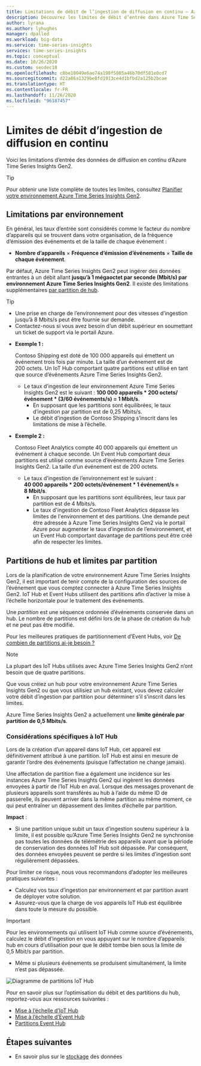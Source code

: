 ```yaml
---
title: Limitations de débit de l’ingestion de diffusion en continu – Azure Time Series Insights Gen2 | Microsoft Docs
description: Découvrez les limites de débit d’entrée dans Azure Time Series Insights Gen2.
author: lyrana
ms.author: lyhughes
manager: dpalled
ms.workload: big-data
ms.service: time-series-insights
services: time-series-insights
ms.topic: conceptual
ms.date: 10/26/2020
ms.custom: seodec18
ms.openlocfilehash: c8be18049e6ae74a198f5885a46b70df581e0cd7
ms.sourcegitcommit: d22a86a1329be8fd1913ce4d1bfbd2a125b2bcae
ms.translationtype: HT
ms.contentlocale: fr-FR
ms.lasthandoff: 11/26/2020
ms.locfileid: "96187457"
---
```

# <a name="streaming-ingestion-throughput-limits"></a>Limites de débit d’ingestion de diffusion en continu

Voici les limitations d’entrée des données de diffusion en continu d’Azure Time Series Insights Gen2.

> [!TIP]
> Pour obtenir une liste complète de toutes les limites, consultez [Planifier votre environnement Azure Time Series Insights Gen2](./how-to-plan-your-environment.md#review-azure-time-series-insights-gen2-limits).

## <a name="per-environment-limitations"></a>Limitations par environnement

En général, les taux d’entrée sont considérés comme le facteur du nombre d’appareils qui se trouvent dans votre organisation, de la fréquence d’émission des événements et de la taille de chaque événement :

* **Nombre d’appareils** × **Fréquence d’émission d’événements** × **Taille de chaque événement**.

Par défaut, Azure Time Series Insights Gen2 peut ingérer des données entrantes à un débit allant **jusqu’à 1 mégaoctet par seconde (Mbit/s) par environnement Azure Time Series Insights Gen2**. Il existe des limitations supplémentaires [par partition de hub](./concepts-streaming-ingress-throughput-limits.md#hub-partitions-and-per-partition-limits).

> [!TIP]
>
> * Une prise en charge de l’environnement pour des vitesses d’ingestion jusqu’à 8 Mbits/s peut être fournie sur demande.
> * Contactez-nous si vous avez besoin d’un débit supérieur en soumettant un ticket de support via le portail Azure.

* **Exemple 1 :**

    Contoso Shipping est doté de 100 000 appareils qui émettent un événement trois fois par minute. La taille d’un événement est de 200 octets. Un IoT Hub comportant quatre partitions est utilisé en tant que source d’événements Azure Time Series Insights Gen2.

  * Le taux d’ingestion de leur environnement Azure Time Series Insights Gen2 est le suivant : **100 000 appareils * 200 octets/événement * (3/60 événements/s) = 1 Mbit/s**.
    * En supposant que les partitions sont équilibrées, le taux d’ingestion par partition est de 0,25 Mbits/s.
    * Le débit d’ingestion de Contoso Shipping s’inscrit dans les limitations de mise à l’échelle.

* **Exemple 2 :**

    Contoso Fleet Analytics compte 40 000 appareils qui émettent un événement à chaque seconde. Un Event Hub comportant deux partitions est utilisé comme source d’événements Azure Time Series Insights Gen2. La taille d’un événement est de 200 octets.

  * Le taux d’ingestion de l’environnement est le suivant : **40 000 appareils * 200 octets/événement * 1 événement/s = 8 Mbit/s**.
    * En supposant que les partitions sont équilibrées, leur taux par partition est de 4 Mbits/s.
    * Le taux d'ingestion de Contoso Fleet Analytics dépasse les limites de l'environnement et des partitions. Une demande peut être adressée à Azure Time Series Insights Gen2 via le portail Azure pour augmenter le taux d’ingestion de l’environnement, et un Event Hub comportant davantage de partitions peut être créé afin de respecter les limites.

## <a name="hub-partitions-and-per-partition-limits"></a>Partitions de hub et limites par partition

Lors de la planification de votre environnement Azure Time Series Insights Gen2, il est important de tenir compte de la configuration des sources de l’événement que vous comptez connecter à Azure Time Series Insights Gen2. IoT Hub et Event Hubs utilisent des partitions afin d’activer la mise à l’échelle horizontale pour le traitement des événements.

Une *partition* est une séquence ordonnée d’événements conservée dans un hub. Le nombre de partitions est défini lors de la phase de création du hub et ne peut pas être modifié.

Pour les meilleures pratiques de partitionnement d’Event Hubs, voir [De combien de partitions ai-je besoin ?](../event-hubs/event-hubs-faq.md#how-many-partitions-do-i-need)

> [!NOTE]
> La plupart des IoT Hubs utilisés avec Azure Time Series Insights Gen2 n’ont besoin que de quatre partitions.

Que vous créiez un hub pour votre environnement Azure Time Series Insights Gen2 ou que vous utilisiez un hub existant, vous devez calculer votre débit d’ingestion par partition pour déterminer s’il s’inscrit dans les limites.

Azure Time Series Insights Gen2 a actuellement une **limite générale par partition de 0,5 Mbits/s**.

### <a name="iot-hub-specific-considerations"></a>Considérations spécifiques à IoT Hub

Lors de la création d’un appareil dans IoT Hub, cet appareil est définitivement attribué à une partition. IoT Hub est ainsi en mesure de garantir l’ordre des événements (puisque l’affectation ne change jamais).

Une affectation de partition fixe a également une incidence sur les instances Azure Time Series Insights Gen2 qui ingèrent les données envoyées à partir de l’IoT Hub en aval. Lorsque des messages provenant de plusieurs appareils sont transférés au hub à l’aide du même ID de passerelle, ils peuvent arriver dans la même partition au même moment, ce qui peut entraîner un dépassement des limites d’échelle par partition.

**Impact** :

* Si une partition unique subit un taux d’ingestion soutenu supérieur à la limite, il est possible qu’Azure Time Series Insights Gen2 ne synchronise pas toutes les données de télémétrie des appareils avant que la période de conservation des données IoT Hub soit dépassée. Par conséquent, des données envoyées peuvent se perdre si les limites d’ingestion sont régulièrement dépassées.

Pour limiter ce risque, nous vous recommandons d’adopter les meilleures pratiques suivantes :

* Calculez vos taux d’ingestion par environnement et par partition avant de déployer votre solution.
* Assurez-vous que la charge de vos appareils IoT Hub est équilibrée dans toute la mesure du possible.

> [!IMPORTANT]
> Pour les environnements qui utilisent IoT Hub comme source d’événements, calculez le débit d’ingestion en vous appuyant sur le nombre d’appareils hub en cours d’utilisation pour que le débit tombe bien sous la limite de 0,5 Mbit/s par partition.
>
> * Même si plusieurs événements se produisent simultanément, la limite n’est pas dépassée.

  ![Diagramme de partitions IoT Hub](media/concepts-ingress-overview/iot-hub-partiton-diagram.png)

Pour en savoir plus sur l’optimisation du débit et des partitions du hub, reportez-vous aux ressources suivantes :

* [Mise à l’échelle d’IoT Hub](../iot-hub/iot-hub-scaling.md)
* [Mise à l’échelle d’Event Hub](../event-hubs/event-hubs-scalability.md#throughput-units)
* [Partitions Event Hub](../event-hubs/event-hubs-features.md#partitions)

## <a name="next-steps"></a>Étapes suivantes

* En savoir plus sur le [stockage](./concepts-storage.md) des données